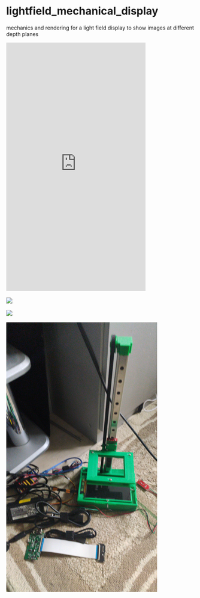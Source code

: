 # lightfield_mechanical_display
mechanics and rendering for a light field display to show images at different depth planes


<iframe width="372" height="661" src="https://www.youtube.com/embed/lBy2L-Bk-h4" title="stepper motor control" frameborder="0" allow="accelerometer; autoplay; clipboard-write; encrypted-media; gyroscope; picture-in-picture; web-share" allowfullscreen></iframe>

[<img src="https://img.youtube.com/vi/lBy2L-Bk-h4/maxresdefault.jpg" width="40%">](https://youtu.be/lBy2L-Bk-h4)

[<img src="https://img.youtube.com/vi/36lrzBoj9ys/maxresdefault.jpg" width="40%">](https://youtu.be/36lrzBoj9ys)

<img src="mechanical_lightfield_display.jpeg" style="width:80%;">
